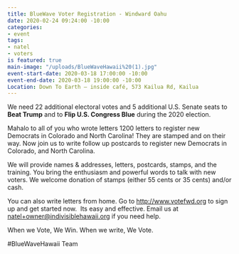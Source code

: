 ```yaml
---
title: BlueWave Voter Registration - Windward Oahu
date: 2020-02-24 09:24:00 -10:00
categories:
- event
tags:
- natel
- voters
is featured: true
main-image: "/uploads/BlueWaveHawaii%20(1).jpg"
event-start-date: 2020-03-18 17:00:00 -10:00
event-end-date: 2020-03-18 19:00:00 -10:00
Location: Down To Earth – inside café, 573 Kailua Rd, Kailua
---
```


We need 22 additional electoral votes and 5 additional U.S. Senate seats to **Beat Trump** and to **Flip U.S. Congress Blue** during the 2020 election.

Mahalo to all of you who wrote letters 1200 letters to register new Democrats in Colorado and North Carolina!  They are stamped and on their way.  Now join us to write follow up postcards to register new Democrats in Colorado, and North Carolina.

We will provide names & addresses, letters, postcards, stamps, and the training. You bring the enthusiasm and powerful words to talk with new voters. We welcome donation of stamps (either 55 cents or 35 cents) and/or cash.

You can also write letters from home.  Go to http://www.votefwd.org to sign up and get started now.  Its easy and effective.  Email us at natel+owner@indivisiblehawaii.org if you need help.

When we Vote, We Win. When we write, We Vote.

#BlueWaveHawaii Team